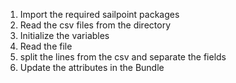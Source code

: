
1. Import the required sailpoint packages
2. Read the csv files from the directory
3. Initialize the variables 
4. Read the file
5. split the lines from the csv and separate the fields
6. Update the attributes in the Bundle


